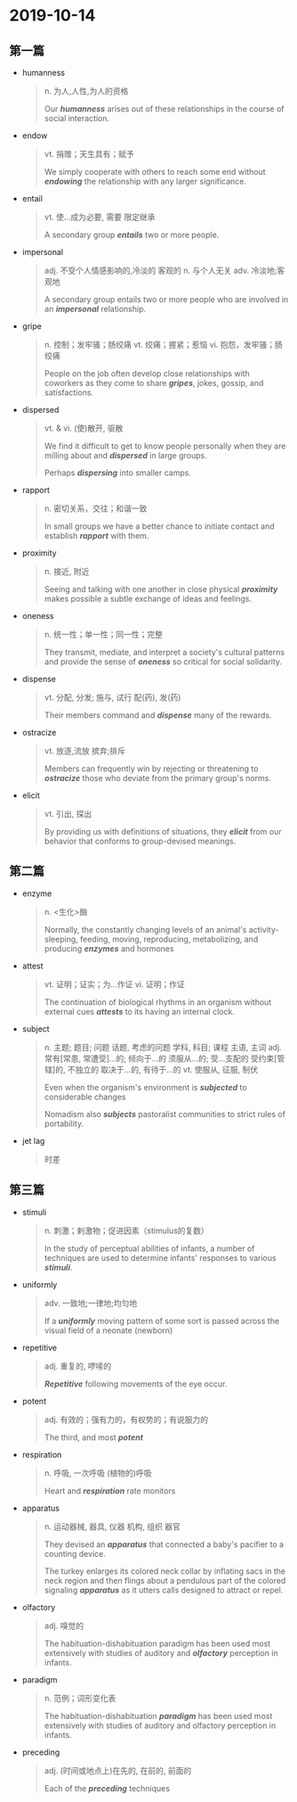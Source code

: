 # 2019-10-14

## 第一篇

* humanness

  > n. 为人,人性,为人的资格
  >
  > Our ***humanness*** arises out of these relationships in the course of social interaction.

* endow

  > vt. 捐赠；天生具有；赋予
  >
  > We simply cooperate with others to reach some end without ***endowing*** the relationship with any larger significance.

* entail

  > vt. 使…成为必要, 需要
  > 限定继承
  >
  > A secondary group ***entails*** two or more people.

* impersonal 

  > adj. 不受个人情感影响的,冷淡的
  > 客观的
  > n. 与个人无关
  > adv. 冷淡地;客观地
  >
  > A secondary group entails two or more people who are involved in an ***impersonal*** relationship.

* gripe

  > n. 控制；发牢骚；肠绞痛
  > vt. 绞痛；握紧；惹恼
  > vi. 抱怨，发牢骚；肠绞痛
  >
  > People on the job often develop close relationships with coworkers as they come to share ***gripes***, jokes, gossip, and satisfactions.

* dispersed 

  > vt. & vi. (使)散开, 驱散
  >
  > We find it difficult to get to know people personally when they are milling about and ***dispersed*** in large groups.
  >
  > Perhaps ***dispersing*** into smaller camps.

* rapport 

  > n. 密切关系，交往；和谐一致
  >
  > In small groups we have a better chance to initiate contact and establish ***rapport*** with them.

* proximity 

  > n. 接近, 附近
  >
  > Seeing and talking with one another in close physical ***proximity*** makes possible a subtle exchange of ideas and feelings.

* oneness 

  > n. 统一性；单一性；同一性；完整
  >
  > They transmit, mediate, and interpret a society's cultural patterns and provide the sense of ***oneness*** so critical for social solidarity.

* dispense 

  > vt. 分配, 分发; 施与, 试行
  > 配(药), 发(药)
  >
  > Their members command and ***dispense*** many of the rewards.

* ostracize 

  > vt. 放逐,流放
  > 摈弃;排斥
  >
  > Members can frequently win by rejecting or threatening to ***ostracize*** those who deviate from the primary group's norms.

* elicit

  > vt. 引出, 探出
  >
  > By providing us with definitions of situations, they ***elicit*** from our behavior that conforms to group-devised meanings. 

## 第二篇

* enzyme

  > n. <生化>酶
  >
  > Normally, the constantly changing levels of an animal's activity-sleeping, feeding, moving, reproducing, metabolizing, and producing ***enzymes*** and hormones

* attest

  > vt. 证明；证实；为…作证
  > vi. 证明；作证
  >
  > The continuation of biological rhythms in an organism without external cues ***attests*** to its having an internal clock.

* subject

  > n. 主题; 题目; 问题
  > 话题, 考虑的问题
  > 学科, 科目; 课程
  > 主语, 主词
  > adj. 常有[常患, 常遭受]…的; 倾向于…的
  > 须服从…的; 受…支配的
  > 受约束[管辖]的, 不独立的
  > 取决于…的, 有待于…的
  > vt. 使服从, 征服, 制伏
  >
  > Even when the organism's environment is ***subjected*** to considerable changes
  >
  > Nomadism also ***subjects*** pastoralist communities to strict rules of portability.  

* jet lag

  > 时差
## 第三篇

* stimuli

  > n. 刺激；剌激物；促进因素（stimulus的复数）
  >
  > In the study of perceptual abilities of infants, a number of techniques are used to determine infants' responses to various ***stimuli***.

* uniformly 

  > adv. 一致地;一律地;均匀地
  >
  > If a ***uniformly*** moving pattern of some sort is passed across the visual field of a neonate (newborn)

* repetitive 

  > adj. 重复的, 啰嗦的
  >
  > ***Repetitive*** following movements of the eye occur.

* potent

  > adj. 有效的；强有力的，有权势的；有说服力的
  >
  > The third, and most ***potent***

* respiration 

  > n. 呼吸, 一次呼吸
  > (植物的)呼吸
  >
  > Heart and ***respiration*** rate monitors

* apparatus 

  > n. 运动器械, 器具, 仪器
  > 机构, 组织
  > 器官
  >
  > They devised an ***apparatus*** that connected a baby's pacifier to a counting device.
  >
  > The turkey enlarges its colored neck collar by inflating sacs in the neck region and then flings about a pendulous part of the colored signaling ***apparatus*** as it utters calls designed to attract or repel.

* olfactory 

  > adj. 嗅觉的
  >
  > The habituation-dishabituation paradigm has been used most extensively with studies of auditory and ***olfactory*** perception in infants. 

* paradigm 

  > n. 范例；词形变化表
  >
  > The habituation-dishabituation ***paradigm*** has been used most extensively with studies of auditory and olfactory perception in infants. 

* preceding 

  > adj. (时间或地点上)在先的, 在前的, 前面的
  >
  > Each of the ***preceding*** techniques 

  

  